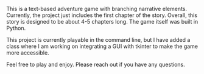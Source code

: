 This is a text-based adventure game with branching narrative elements. Currently, the project just includes the first chapter of the story. Overall, this story is designed to be about 4-5 chapters long. The game itself was built in Python.

This project is currently playable in the command line, but I have added a class where I am working on integrating a GUI with tkinter to make the game more accessible.

Feel free to play and enjoy. Please reach out if you have any questions.
